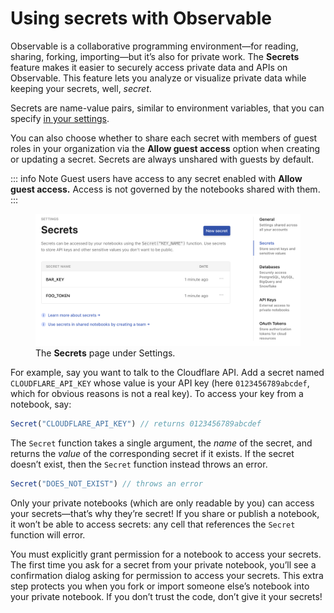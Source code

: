 # Using secrets with Observable
<PricingBadge level="pro" />

Observable is a collaborative programming environment—for reading, sharing, forking, importing—but it’s also for private work. The **Secrets** feature makes it easier to securely access private data and APIs on Observable. This feature lets you analyze or visualize private data while keeping your secrets, well, *secret*.

Secrets are name-value pairs, similar to environment variables, that you can specify [in your settings](https://observablehq.com/settings/secrets). 

You can also choose whether to share each secret with members of guest roles in your organization via the __Allow guest access__ option when creating or updating a secret. Secrets are always unshared with guests by default.

::: info Note
Guest users have access to any secret enabled with <b>Allow guest access.</b> Access is not governed by the notebooks shared with them.
:::

<figure>
  <img
    class="screenshot w-80"
    src="./assets/secrets.png" alt="Screen shot of open secrets configuration tab in the user settings page"
  />
  <figcaption>The <b>Secrets</b> page under Settings.</figcaption>
</figure>

For example, say you want to talk to the Cloudflare API. Add a secret named `CLOUDFLARE_API_KEY` whose value is your API key (here `0123456789abcdef`, which for obvious reasons is not a real key). To access your key from a notebook, say:

```js
Secret("CLOUDFLARE_API_KEY") // returns 0123456789abcdef
```

The `Secret` function takes a single argument, the *name* of the secret, and returns the *value* of the corresponding secret if it exists. If the secret doesn’t exist, then the `Secret` function instead throws an error.

```js
Secret("DOES_NOT_EXIST") // throws an error
```

Only your private notebooks (which are only readable by you) can access your secrets—that’s why they’re secret! If you share or publish a notebook, it won’t be able to access secrets: any cell that references the `Secret` function will error.

You must explicitly grant permission for a notebook to access your secrets. The first time you ask for a secret from your private notebook, you’ll see a confirmation dialog asking for permission to access your secrets. This extra step protects you when you fork or import someone else’s notebook into your private notebook. If you don’t trust the code, don’t give it your secrets!
